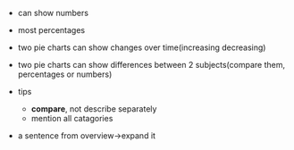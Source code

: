 - can show numbers
- most percentages
- two pie charts can show changes over time(increasing decreasing)
- two pie charts can show differences between 2 subjects(compare them, percentages or numbers)
- tips
	- **compare**, not describe separately
	- mention all catagories

- a sentence from overview->expand it
